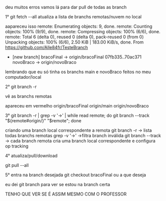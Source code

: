 deu muitos erros vamos lá
para dar pull de todas as branch

1° git fetch --all
atualiza a lista de branchs remotas/nuvem no local

aapareceu isso
remote: Enumerating objects: 9, done.
remote: Counting objects: 100% (9/9), done.
remote: Compressing objects: 100% (6/6), done.
remote: Total 6 (delta 0), reused 0 (delta 0), pack-reused 0 (from 0)
Unpacking objects: 100% (6/6), 2.50 KiB | 183.00 KiB/s, done.
From https://github.com/Alle84fr/TesteBranch
 * [new branch]      bracoFinal -> origin/bracoFinal
   07fb335..70ac371  novoBraco  -> origin/novoBraco

lembrando que eu só tinha os branchs main e novoBraco feitos no meu computador/local

2° git branch -r

vê as branchs remotas

apareceu em vermelho
  origin/bracoFinal
  origin/main
  origin/novoBraco

3° git branch -r | grep -v '\->' | while read remote; do git branch --track "${remote#origin/}" "$remote"; done

criando uma branch local correspondente a remota
git branch -r -> lista todas branchs remotas
grep -v '\->' ->filtra branch inválida
git branch --track -> cada branch remota cria uma branch local correspondente e configura op tracking

4° atualiza/pull/download

git pull --all

5° entra na branch desejada git checkout bracoFinal ou a que deseja

eu dei git branch para ver se estou na branch certa

TENHO QUE VER SE É ASSIM MESMO COM O PROFESSOR